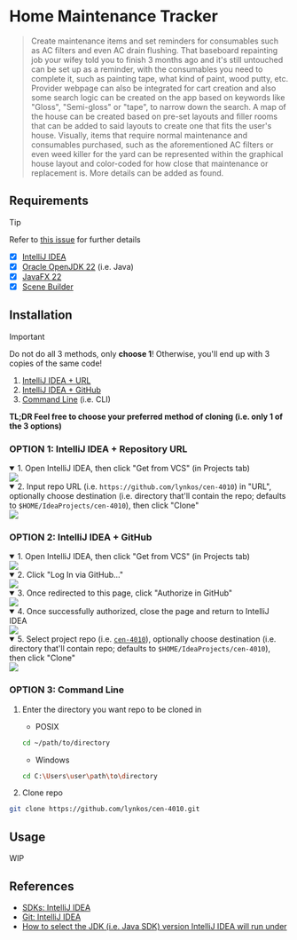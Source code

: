 # Home Maintenance Tracker
> Create maintenance items and set reminders for consumables such as AC filters and even AC drain flushing. That baseboard repainting job your wifey told you to finish 3 months ago and it's still untouched can be set up as a reminder, with the consumables you need to complete it, such as painting tape, what kind of paint, wood putty, etc. Provider webpage can also be integrated for cart creation and also some search logic can be created on the app based on keywords like "Gloss", "Semi-gloss" or "tape", to narrow down the search. A map of the house can be created based on pre-set layouts and filler rooms that can be added to said layouts to create one that fits the user's house. Visually, items that require normal maintenance and consumables purchased, such as the aforementioned AC filters or even weed killer for the yard can be represented within the graphical house layout and color-coded for how close that maintenance or replacement is. More details can be added as found. 

## Requirements
> [!TIP]
> Refer to [this issue](https://github.com/lynkos/cen-4010/issues/1) for further details
- [x] [IntelliJ IDEA](https://www.jetbrains.com/community/education/#students)
- [x] [Oracle OpenJDK 22](https://jdk.java.net/22) (i.e. Java)
- [x] [JavaFX 22](https://jdk.java.net/javafx22)
- [x] [Scene Builder](https://gluonhq.com/products/scene-builder)

## Installation
> [!IMPORTANT]
> Do not do all 3 methods, only **choose 1**!
> Otherwise, you'll end up with 3 copies of the same code!

1. <a href="#opt1">IntelliJ IDEA + URL</a>
2. <a href="#opt2">IntelliJ IDEA + GitHub</a>
3. <a href="#opt3">Command Line</a> (i.e. CLI)

**TL;DR Feel free to choose your preferred method of cloning (i.e. only 1 of the 3 options)**

<h3 id="opt1">OPTION 1: IntelliJ IDEA + Repository URL</h3>
<details open>
    <summary>1. Open IntelliJ IDEA, then click "Get from VCS" (in Projects tab)</summary>
    <img src="https://github.com/user-attachments/assets/49dc4e31-0eaa-4bab-911c-393a1d086b92">
</details>

<details open>
    <summary>2. Input repo URL (i.e. <code>https://github.com/lynkos/cen-4010</code>) in "URL", optionally choose destination (i.e. directory that'll contain the repo; defaults to <code>$HOME/IdeaProjects/cen-4010</code>), then click "Clone"</summary>
    <img src="https://github.com/user-attachments/assets/67d96526-a85c-4bcf-9580-0be075e7ec04">
</details>

<h3 id="opt2">OPTION 2: IntelliJ IDEA + GitHub</h3>
<details open>
    <summary>1. Open IntelliJ IDEA, then click "Get from VCS" (in Projects tab)</summary>
    <img src="https://github.com/user-attachments/assets/49dc4e31-0eaa-4bab-911c-393a1d086b92">
</details>

<details open>
    <summary>2. Click "Log In via GitHub..."</summary>
    <img src="https://github.com/user-attachments/assets/4ae94505-bc27-4d5b-b6c1-c8c3e9ed93f6">
</details>

<details open>
    <summary>3. Once redirected to this page, click "Authorize in GitHub"</summary>
    <img src="https://github.com/user-attachments/assets/8bbe12af-4ba3-44ff-ab9d-f84e83dc4954">
</details>

<details open>
    <summary>4. Once successfully authorized, close the page and return to IntelliJ IDEA</summary>
    <img src="https://github.com/user-attachments/assets/722670fd-c191-4eb8-8ec4-dc2e78c37d76">
</details>

<details open>
    <summary>5. Select project repo (i.e. <a target="_blank" href="https://github.com/lynkos/cen-4010"><code>cen-4010</code></a>), optionally choose destination (i.e. directory that'll contain repo; defaults to <code>$HOME/IdeaProjects/cen-4010</code>), then click "Clone"</summary>
    <img src="https://github.com/user-attachments/assets/bb8d91bd-3a53-4a40-b64f-0009a4ce52a4">
</details>

<h3 id="opt3">OPTION 3: Command Line</h3>

1. Enter the directory you want repo to be cloned in
    * POSIX
    ```sh
    cd ~/path/to/directory
    ```
    * Windows
    ```sh
    cd C:\Users\user\path\to\directory
    ```

4. Clone repo
```sh
git clone https://github.com/lynkos/cen-4010.git
```

## Usage
WIP

## References
- [SDKs: IntelliJ IDEA](https://www.jetbrains.com/help/idea/sdk.html)
- [Git: IntelliJ IDEA](https://www.jetbrains.com/help/idea/using-git-integration.html)
- [How to select the JDK (i.e. Java SDK) version IntelliJ IDEA will run under](https://intellij-support.jetbrains.com/hc/en-us/articles/206544879-Selecting-the-JDK-version-the-IDE-will-run-under)
